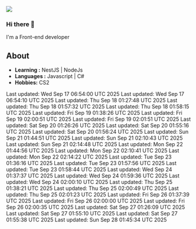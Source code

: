 <img align='center' src="https://github-readme-stats.vercel.app/api?username=666-arch">

### Hi there 👋

I'm a Front-end developer 
## About

-  **Learning :** NestJS | NodeJs
-  **Languages :** Javascript | C#
-  **Hobbies:** CS2

<!-- ## My code time -->

<!-- LANGUAGE_STATS_START -->
<!-- LANGUAGE_STATS_END --> 
Last updated: Wed Sep 17 06:54:00 UTC 2025
Last updated: Wed Sep 17 06:54:10 UTC 2025
Last updated: Thu Sep 18 01:27:48 UTC 2025
Last updated: Thu Sep 18 01:57:32 UTC 2025
Last updated: Thu Sep 18 01:58:15 UTC 2025
Last updated: Fri Sep 19 01:38:26 UTC 2025
Last updated: Fri Sep 19 02:00:51 UTC 2025
Last updated: Fri Sep 19 02:01:51 UTC 2025
Last updated: Sat Sep 20 01:26:26 UTC 2025
Last updated: Sat Sep 20 01:55:16 UTC 2025
Last updated: Sat Sep 20 01:56:24 UTC 2025
Last updated: Sun Sep 21 01:44:51 UTC 2025
Last updated: Sun Sep 21 02:10:43 UTC 2025
Last updated: Sun Sep 21 02:14:48 UTC 2025
Last updated: Mon Sep 22 01:44:56 UTC 2025
Last updated: Mon Sep 22 02:10:41 UTC 2025
Last updated: Mon Sep 22 02:14:22 UTC 2025
Last updated: Tue Sep 23 01:36:16 UTC 2025
Last updated: Tue Sep 23 01:57:56 UTC 2025
Last updated: Tue Sep 23 01:58:44 UTC 2025
Last updated: Wed Sep 24 01:37:37 UTC 2025
Last updated: Wed Sep 24 01:59:36 UTC 2025
Last updated: Wed Sep 24 02:00:10 UTC 2025
Last updated: Thu Sep 25 01:38:21 UTC 2025
Last updated: Thu Sep 25 02:00:49 UTC 2025
Last updated: Thu Sep 25 02:01:23 UTC 2025
Last updated: Fri Sep 26 01:37:39 UTC 2025
Last updated: Fri Sep 26 02:00:00 UTC 2025
Last updated: Fri Sep 26 02:00:35 UTC 2025
Last updated: Sat Sep 27 01:26:09 UTC 2025
Last updated: Sat Sep 27 01:55:10 UTC 2025
Last updated: Sat Sep 27 01:55:38 UTC 2025
Last updated: Sun Sep 28 01:45:34 UTC 2025
